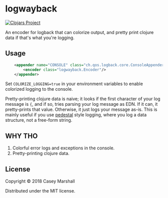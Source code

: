 # logwayback

[![Clojars Project](https://img.shields.io/clojars/v/com.github.csm/logwayback.svg)](https://clojars.org/com.github.csm/logwayback)

An encoder for logback that can colorize output, and pretty
print clojure data if that's what you're logging.

## Usage

```xml
    <appender name="CONSOLE" class="ch.qos.logback.core.ConsoleAppender">
        <encoder class="logwayback.Encoder"/>
    </appender>
```

Set `COLORIZE_LOGGING=true` in your environment variables
to enable colorized logging to the console.

Pretty-printing clojure data is naive; it looks if the first
character of your log message is `{`, and if so, tries parsing
your log message as EDN. If it can, it pretty-prints that
value. Otherwise, it just logs your message as-is. This is
mainly useful if you use [pedestal](http://pedestal.io) style
logging, where you log a data structure, not a free-form string.

## WHY THO

1. Colorful error logs and exceptions in the console.
2. Pretty-printing clojure data.

## License

Copyright © 2018 Casey Marshall

Distributed under the MIT license.
